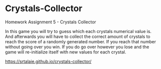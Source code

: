 # Crystals-Collector
Homework Assignment 5 - Crystals Collector

In this game you will try to guess which each crystals numerical value is. And afterwards you will have to collect the correct amount of crystals to reach the score of a randomly generated number. If you reach that number without going over you win. If you do go over however you lose and the game will re-initialize itself with new values for each crystal.

https://srtalaie.github.io/crystals-collector/
